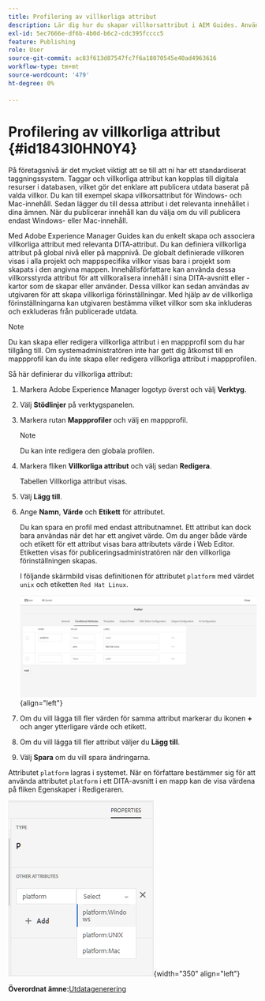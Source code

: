 ```yaml
---
title: Profilering av villkorliga attribut
description: Lär dig hur du skapar villkorsattribut i AEM Guides. Använd villkorsstyrda attribut i mappen och globala profiler för att anpassa innehållet.
exl-id: 5ec7666e-df6b-4b0d-b6c2-cdc395fcccc5
feature: Publishing
role: User
source-git-commit: ac83f613d87547fc7f6a18070545e40ad4963616
workflow-type: tm+mt
source-wordcount: '479'
ht-degree: 0%

---
```


# Profilering av villkorliga attribut {#id1843I0HN0Y4}

På företagsnivå är det mycket viktigt att se till att ni har ett standardiserat taggningssystem. Taggar och villkorliga attribut kan kopplas till digitala resurser i databasen, vilket gör det enklare att publicera utdata baserat på valda villkor. Du kan till exempel skapa villkorsattribut för Windows- och Mac-innehåll. Sedan lägger du till dessa attribut i det relevanta innehållet i dina ämnen. När du publicerar innehåll kan du välja om du vill publicera endast Windows- eller Mac-innehåll.

Med Adobe Experience Manager Guides kan du enkelt skapa och associera villkorliga attribut med relevanta DITA-attribut. Du kan definiera villkorliga attribut på global nivå eller på mappnivå. De globalt definierade villkoren visas i alla projekt och mappspecifika villkor visas bara i projekt som skapats i den angivna mappen. Innehållsförfattare kan använda dessa villkorsstyrda attribut för att villkoralisera innehåll i sina DITA-avsnitt eller -kartor som de skapar eller använder. Dessa villkor kan sedan användas av utgivaren för att skapa villkorliga förinställningar. Med hjälp av de villkorliga förinställningarna kan utgivaren bestämma vilket villkor som ska inkluderas och exkluderas från publicerade utdata.

>[!NOTE]
>
> Du kan skapa eller redigera villkorliga attribut i en mappprofil som du har tillgång till. Om systemadministratören inte har gett dig åtkomst till en mappprofil kan du inte skapa eller redigera villkorliga attribut i mappprofilen.

Så här definierar du villkorliga attribut:

1. Markera Adobe Experience Manager logotyp överst och välj **Verktyg**.

1. Välj **Stödlinjer** på verktygspanelen.

1. Markera rutan **Mappprofiler** och välj en mappprofil.

   >[!NOTE]
   >
   > Du kan inte redigera den globala profilen.

1. Markera fliken **Villkorliga attribut** och välj sedan **Redigera**.

   Tabellen Villkorliga attribut visas.

1. Välj **Lägg till**.

1. Ange **Namn**, **Värde** och **Etikett** för attributet.

   Du kan spara en profil med endast attributnamnet. Ett attribut kan dock bara användas när det har ett angivet värde. Om du anger både värde och etikett för ett attribut visas bara attributets värde i Web Editor. Etiketten visas för publiceringsadministratören när den villkorliga förinställningen skapas.

   I följande skärmbild visas definitionen för attributet `platform` med värdet `unix` och etiketten `Red Hat Linux`.

   ![](images/add-profile-new.png){align="left"}

1. Om du vill lägga till fler värden för samma attribut markerar du ikonen **+** och anger ytterligare värde och etikett.

1. Om du vill lägga till fler attribut väljer du **Lägg till**.

1. Välj **Spara** om du vill spara ändringarna.


Attributet `platform` lagras i systemet. När en författare bestämmer sig för att använda attributet `platform` i ett DITA-avsnitt i en mapp kan de visa värdena på fliken Egenskaper i Redigeraren.

![](images/properties-tab.png){width="350" align="left"}

**Överordnat ämne:**&#x200B;[ Utdatagenerering](generate-output.md)
